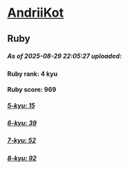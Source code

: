 # [AndriiKot](https://www.codewars.com/users/AndriiKot) 
## Ruby

##### As of 2025-08-29 22:05:27 uploaded:

#### Ruby rank: 4 kyu

#### Ruby score: 969

##### [5-kyu: 15](https://github.com/AndriiKot/Ruby__CodeWars/tree/main/kyu-5)

##### [6-kyu: 39](https://github.com/AndriiKot/Ruby__CodeWars/tree/main/kyu-6)

##### [7-kyu: 52](https://github.com/AndriiKot/Ruby__CodeWars/tree/main/kyu-7)

##### [8-kyu: 92](https://github.com/AndriiKot/Ruby__CodeWars/tree/main/kyu-8)

